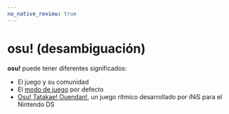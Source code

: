 ```yaml
---
no_native_review: true
---
```


# osu! (desambiguación)

**osu!** puede tener diferentes significados:

- El juego y su comunidad
- El [modo de juego](/wiki/Game_mode/osu!) por defecto
- [Osu! Tatakae! Ouendan!](/wiki/iNiS_games), un juego rítmico desarrollado por iNiS para el Nintendo DS
